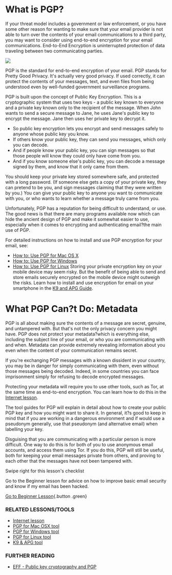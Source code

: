 What is PGP?
============

If your threat model includes a government or law enforcement, or you
have some other reason for wanting to make sure that your email provider
is not able to turn over the contents of your email communications to a
third party, you may want to consider using end-to-end encryption for
your email communications. End-to-End Encryption is uninterrupted
protection of data traveling between two communicating parties.

![](email3)

PGP is the standard for end-to-end encryption of your email. PGP stands
for Pretty Good Privacy. It's actually very good privacy. If used
correctly, it can protect the contents of your messages, text, and even
files from being understood even by well-funded government surveillance
programs.

PGP is built upon the concept of Public Key Encryption. This is a
cryptographic system that uses two keys - a public key known to everyone
and a private key known only to the recipient of the message. When John
wants to send a secure message to Jane, he uses Jane's public key to
encrypt the message. Jane then uses her private key to decrypt it.

-   So public key encryption lets you encrypt and send messages safely
    to anyone whose public key you know.
-   If others know your public key, they can send you messages, which
    only you can decode.
-   And if people know your public key, you can sign messages so that
    those people will know they could only have come from you.
-   And if you know someone else's public key, you can decode a message
    signed by them, and know that it only came from them.

You should keep your private key stored somewhere safe, and protected
with a long password. (If someone else gets a copy of your private key,
they can pretend to be you, and sign messages claiming that they were
written by you.) You can give your public key to anyone you want to
communicate with you, or who wants to learn whether a message truly came
from you.

Unfortunately, PGP has a reputation for being difficult to understand,
or use. The good news is that there are many programs available now
which can hide the ancient design of PGP and make it somewhat easier to
use, especially when it comes to encrypting and authenticating email?the
main use of PGP.

For detailed instructions on how to install and use PGP encryption for
your email, see:

-   [How to: Use PGP for Mac OS X](umbrella://lesson/pgp-for-mac-os-x)
-   [How to: Use PGP for Windows](umbrella://lesson/pgp-for-windows)
-   [How to: Use PGP for Linux](umbrella://lesson/pgp-for-linux)
    Storing your private encryption key on your mobile device may
    seem risky. But the benefit of being able to send and store emails
    securely encrypted on the mobile device might outweigh the risks.
    Learn how to install and use encryption for email on your smartphone
    in the [K9 and APG Guide](umbrella://lesson/k9-&-apg).

What PGP Can?t Do: Metadata
===========================

PGP is all about making sure the contents of a message are secret,
genuine, and untampered with. But that's not the only privacy concern
you might have. PGP does not protect your metadata?which is everything
else, including the subject line of your email, or who you are
communicating with and when. Metadata can provide extremely revealing
information about you even when the content of your communication
remains secret.

If you're exchanging PGP messages with a known dissident in your
country, you may be in danger for simply communicating with them, even
without those messages being decoded. Indeed, in some countries you can
face imprisonment simply for refusing to decode encrypted messages.

Protecting your metadata will require you to use other tools, such
as Tor, at the same time as end-to-end encryption. You can learn how to
do this in the [Internet lesson](umbrella://lesson/the-internet).

The tool guides for PGP will explain in detail about how to create your
public PGP key and how you might want to share it. In general, it?s good
to keep in mind that if you are working in a dangerous environment and
if would use a pseudonym generally, use that pseudonym (and alternative
email) when labelling your key.

Disguising that you are communicating with a particular person is more
difficult. One way to do this is for both of you to use anonymous email
accounts, and access them using Tor. If you do this, PGP will still be
useful, both for keeping your email messages private from others, and
proving to each other that the messages have not been tampered with.

Swipe right for this lesson's checklist

Go to the Beginner lesson for advice on how to improve basic email
security and know if my email has been hacked.

[Go to Beginner Lesson](umbrella://lesson/email/0){.button .green}

### RELATED LESSONS/TOOLS

-   [Internet lesson](umbrella://lesson/the-internet)
-   [PGP for Mac OSX tool](umbrella://lesson/pgp-for-mac-os-x)
-   [PGP for Windows tool](umbrella://lesson/pgp-for-windows)
-   [PGP for Linux tool](umbrella://lesson/pgp-for-linux)
-   [K9 & APG tool](umbrella://lesson/k9-&-apg)

### FURTHER READING

-   [EFF - Public key cryptography and
    PGP](https://ssd.eff.org/en/module/introduction-public-key-cryptography-and-pgp)


